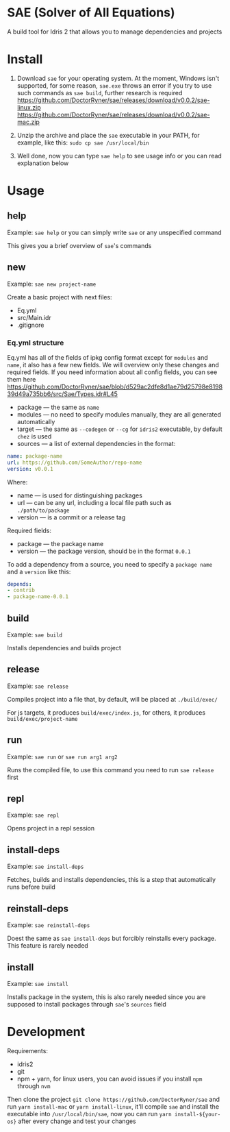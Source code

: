 # SAE (Solver of All Equations)

A build tool for Idris 2 that allows you to manage dependencies and projects

# Install

1. Download `sae` for your operating system. At the moment, Windows isn't supported, for some reason, `sae.exe` throws an error if you try to use such commands as `sae build`, further research is required
   https://github.com/DoctorRyner/sae/releases/download/v0.0.2/sae-linux.zip
   https://github.com/DoctorRyner/sae/releases/download/v0.0.2/sae-mac.zip

2. Unzip the archive and place the `sae` executable in your PATH, for example, like this: `sudo cp sae /usr/local/bin `

3. Well done, now you can type `sae help` to see usage info or you can read explanation below

# Usage

## help

Example: `sae help` or you can simply write `sae` or any unspecified command

This gives you a brief overview of `sae`'s commands

## new

Example: `sae new project-name`

Create a basic project with next files:

* Eq.yml
* src/Main.idr
* .gitignore

### Eq.yml structure

Eq.yml has all of the fields of ipkg config format except for `modules` and `name`, it also has a few new fields. We will overview only these changes and required fields. If you need information about all config fields, you can see them here https://github.com/DoctorRyner/sae/blob/d529ac2dfe8d1ae79d25798e819839d49a735bb6/src/Sae/Types.idr#L45

* package — the same as `name`
* modules — no need to specify modules manually, they are all generated automatically
* target — the same as `--codegen` or `--cg` for `idris2` executable, by default `chez` is used
* sources — a list of external dependencies in the format:

```yaml
name: package-name
url: https://github.com/SomeAuthor/repo-name
version: v0.0.1
```

Where:

* name — is used for distinguishing packages
* url — can be any url, including a local file path such as `./path/to/package`
* version — is a commit or a release tag

Required fields:

* package — the package name
* version — the package version, should be in the format `0.0.1`

To add a dependency from a source, you need to specify a `package name` and a `version` like this:

```yaml
depends:
- contrib
- package-name-0.0.1
```

## build

Example: `sae build`

Installs dependencies and builds project

## release

Example: `sae release`

Compiles project into a file that, by default, will be placed at `./build/exec/`

For js targets, it produces `build/exec/index.js`, for others, it produces `build/exec/project-name` 

## run

Example: `sae run` or `sae run arg1 arg2`

Runs the compiled file, to use this command you need to run `sae release` first

## repl

Example: `sae repl`

Opens project in a repl session

## install-deps

Example: `sae install-deps`

Fetches, builds and installs dependencies, this is a step that automatically runs before build

## reinstall-deps

Example: `sae reinstall-deps`

Doest the same as `sae install-deps` but forcibly reinstalls every package. This feature is rarely needed

## install

Example: `sae install`

Installs package in the system, this is also rarely needed since you are supposed to install packages through `sae`'s `sources` field

# Development

Requirements:

* idris2
* git
* npm + yarn, for linux users, you can avoid issues if you install `npm` through `nvm`

Then clone the project `git clone https://github.com/DoctorRyner/sae` and run `yarn install-mac` or `yarn install-linux`, it'll compile `sae` and install the executable into `/usr/local/bin/sae`, now you can run `yarn install-${your-os}` after every change and test your changes